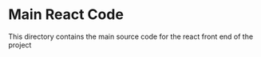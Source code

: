 # Main React Code
This directory contains the main source code for the react front end of the project
